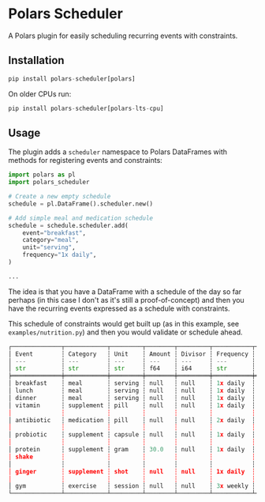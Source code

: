 # Polars Scheduler

A Polars plugin for easily scheduling recurring events with constraints.

## Installation

```python
pip install polars-scheduler[polars]
```

On older CPUs run:

```python
pip install polars-scheduler[polars-lts-cpu]
```

## Usage

The plugin adds a `scheduler` namespace to Polars DataFrames with methods for registering events and
constraints:

```python
import polars as pl
import polars_scheduler

# Create a new empty schedule
schedule = pl.DataFrame().scheduler.new()

# Add simple meal and medication schedule
schedule = schedule.scheduler.add(
    event="breakfast",
    category="meal",
    unit="serving",
    frequency="1x daily",
)

...
```

The idea is that you have a DataFrame with a schedule of the day so far perhaps
(in this case I don't as it's still a proof-of-concept) and then you have the recurring events
expressed as a schedule with constraints.

This schedule of constraints would get built up (as in this example, see `examples/nutrition.py`)
and then you would validate or schedule ahead.

```py
┌──────────────┬────────────┬─────────┬────────┬─────────┬───────────┬──────────────┬──────────────┐
│ Event        ┆ Category   ┆ Unit    ┆ Amount ┆ Divisor ┆ Frequency ┆ Constraints  ┆ Note         │
│ ---          ┆ ---        ┆ ---     ┆ ---    ┆ ---     ┆ ---       ┆ ---          ┆ ---          │
│ str          ┆ str        ┆ str     ┆ f64    ┆ i64     ┆ str       ┆ list[str]    ┆ str          │
╞══════════════╪════════════╪═════════╪════════╪═════════╪═══════════╪══════════════╪══════════════╡
│ breakfast    ┆ meal       ┆ serving ┆ null   ┆ null    ┆ 1x daily  ┆ []           ┆ null         │
│ lunch        ┆ meal       ┆ serving ┆ null   ┆ null    ┆ 1x daily  ┆ []           ┆ null         │
│ dinner       ┆ meal       ┆ serving ┆ null   ┆ null    ┆ 1x daily  ┆ []           ┆ null         │
│ vitamin      ┆ supplement ┆ pill    ┆ null   ┆ null    ┆ 1x daily  ┆ ["with       ┆ null         │
│              ┆            ┆         ┆        ┆         ┆           ┆ breakfast"]  ┆              │
│ antibiotic   ┆ medication ┆ pill    ┆ null   ┆ null    ┆ 2x daily  ┆ ["≥1h after  ┆ null         │
│              ┆            ┆         ┆        ┆         ┆           ┆ meal"]       ┆              │
│ probiotic    ┆ supplement ┆ capsule ┆ null   ┆ null    ┆ 1x daily  ┆ ["≥2h after  ┆ null         │
│              ┆            ┆         ┆        ┆         ┆           ┆ antibiotic"] ┆              │
│ protein      ┆ supplement ┆ gram    ┆ 30.0   ┆ null    ┆ 1x daily  ┆ ["≤30m after ┆ mix with     │
│ shake        ┆            ┆         ┆        ┆         ┆           ┆ gym OR with  ┆ 300ml water  │
│              ┆            ┆         ┆        ┆         ┆           ┆ breakfast"]  ┆              │
│ ginger       ┆ supplement ┆ shot    ┆ null   ┆ null    ┆ 1x daily  ┆ ["before     ┆ null         │
│              ┆            ┆         ┆        ┆         ┆           ┆ breakfast"]  ┆              │
│ gym          ┆ exercise   ┆ session ┆ null   ┆ null    ┆ 3x weekly ┆ []           ┆ null         │
└──────────────┴────────────┴─────────┴────────┴─────────┴───────────┴──────────────┴──────────────┘
```
